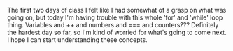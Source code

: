 The first two days of class I felt like I had somewhat of a grasp on what was going on,
but today I'm having trouble with this whole 'for' and 'while' loop thing.
Variables and ++ and numbers and === and counters???
Definitely the hardest day so far,
so I'm kind of worried for what's going to come next.
I hope I can start understanding these concepts.
